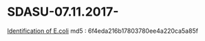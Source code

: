 # SDASU-07.11.2017-

[Identification of E.coli](https://drive.google.com/open?id=17hMl6xNC02KrnuctdljbJznFoQ4THQOf) md5 : 6f4eda216b17803780ee4a220ca5a85f
